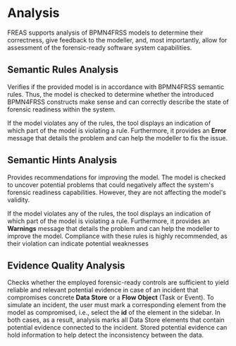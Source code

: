 # Analysis

FREAS supports analysis of BPMN4FRSS models to determine their correctness, give feedback to the modeller, and, most importantly, allow for assessment of the forensic-ready software system capabilities.

## Semantic Rules Analysis

Verifies if the provided model is in accordance with BPMN4FRSS semantic rules. Thus, the model is checked to determine whether the introduced BPMN4FRSS constructs make sense and can correctly describe the state of forensic readiness within the system. 

If the model violates any of the rules, the tool displays an indication of which part of the model is violating a rule. Furthermore, it provides an **Error** message that details the problem and can help the modeller to fix the issue.

## Semantic Hints Analysis

Provides recommendations for improving the model. The model is checked to uncover potential problems that could negatively affect the system's forensic readiness capabilities. However, they are not affecting the model's validity.

If the model violates any of the rules, the tool displays an indication of which part of the model is violating a rule. Furthermore, it provides an **Warnings** message that details the problem and can help the modeller to improve the model. Compliance with these rules is highly recommended, as their violation can indicate potential weaknesses

## Evidence Quality Analysis

Checks whether the employed forensic-ready controls are sufficient to yield reliable and relevant potential evidence in case of an incident that compromises concrete **Data Store** or a **Flow Object** (Task or Event). To simulate an incident, the user must mark a corresponding element from the model as compromised, i.e., select the **id** of the element in the sidebar. In both cases, as a result, analysis marks all Data Store elements that contain potential evidence connected to the incident. Stored potential evidence can hold information to help detect the inconsistency between the data.